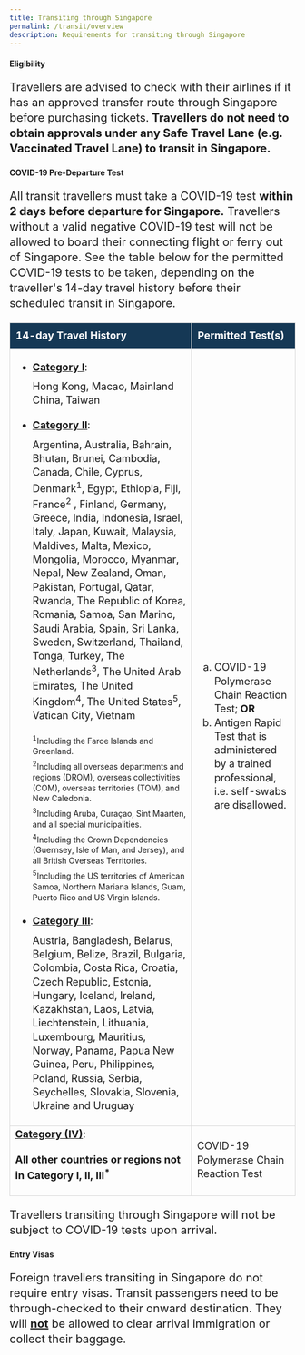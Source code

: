 ```yaml
---
title: Transiting through Singapore
permalink: /transit/overview
description: Requirements for transiting through Singapore
---
```

<div id="eligibility"></div>

#### Eligibility

<p style="font-size:20px; line-height:1.35;">Travellers are advised to check with their airlines if it has an approved transfer route through Singapore before purchasing tickets. <b>Travellers do not need to obtain approvals under any Safe Travel Lane (e.g. Vaccinated Travel Lane) to transit in Singapore.</b></p>				

<div id="PDT"></div>

#### COVID-19 Pre-Departure Test

<!-- <p style="font-size:20px; line-height:1.35;">Transit travellers with a 14-day travel history to any <a href="/shn-and-swab-summary" target="_blank">Category (I) countries/regions</a> are <b>not</b> required to take a pre-departure COVID-19 test, 
	<b>only if their scheduled time of arrival is before 2 Dec 2359h SGT.</b></p>-->

<p style="font-size:20px; line-height:1.35;">All transit travellers must take a COVID-19 test <b>within 2 days before departure for Singapore.</b> Travellers without a valid negative COVID-19 test will not be allowed to board their connecting flight or ferry out of Singapore. See the table below for the permitted COVID-19 tests to be taken, depending on the traveller's 14-day travel history before their scheduled transit in Singapore.</p>

<table>
<tbody>
	<tr>
<td style="font-size: 18px; border-left:1px solid #D8D8D8; border-right:1px solid #D8D8D8;border-top:1px solid #D8D8D8; border-bottom:1px solid #D8D8D8; text-align:left;vertical-align:middle;padding:10px; background-color:#153855;color:white; line-height:1.35;"><b>14-day Travel History</b></td>
    <td style="font-size: 18px; border-left:1px solid #D8D8D8; border-right:1px solid #D8D8D8;border-top:1px solid #D8D8D8; border-bottom:1px solid #D8D8D8; text-align:left;vertical-align:middle;padding:10px; background-color:#153855;color:white; line-height:1.35;"><b>Permitted Test(s)</b></td>
		</tr>
	<tr>
	<td style="font-size: 18px; border-left:1px solid #D8D8D8; border-right:1px solid #D8D8D8;border-top:1px solid #D8D8D8; border-bottom:1px solid #D8D8D8; text-align: left; vertical-align:middle; line-height:1.35;">
<ol style="list-style-type:disc; font-size: 18px; text-align: left; vertical-align:middle; line-height:1.35;">	
	<li style="font-size: 18px; text-align: left; vertical-align:middle; line-height:1.35;margin-bottom:20px;"><b><u>Category I</u></b>:<p style="margin-top: 10px; font-size: 18px; text-align: left; line-height:1.35;">Hong Kong, Macao, Mainland China, Taiwan</p></li>
		<li style="font-size: 18px; text-align: left; vertical-align:middle; line-height:1.35; margin-bottom:20px;"><b><u>Category II</u></b>:<p style="margin-top: 10px; font-size: 18px; text-align: left; line-height:1.35;">Argentina, Australia, Bahrain, Bhutan, Brunei, Cambodia, Canada, Chile, Cyprus, Denmark<sup>1</sup>, Egypt, Ethiopia, Fiji, France<sup>2</sup> , Finland, Germany, Greece, India, Indonesia, Israel, Italy, Japan, Kuwait, Malaysia, Maldives, Malta, Mexico, Mongolia, Morocco, Myanmar, Nepal, New Zealand, Oman, Pakistan, Portugal, Qatar, Rwanda, The Republic of Korea, Romania, Samoa, San Marino, Saudi Arabia, Spain, Sri Lanka, Sweden, Switzerland, Thailand, Tonga, Turkey, The Netherlands<sup>3</sup>, The United Arab Emirates, The United Kingdom<sup>4</sup>, The United States<sup>5</sup>, Vatican City, Vietnam</p><p style="margin-top:20px; margin-bottom:0px; font-size:14px; line-height:1.35;"><sup>1</sup>Including the Faroe Islands and Greenland.</p>
	<p style="margin-top:5px; margin-bottom:0px; font-size:14px; line-height:1.35;"><sup>2</sup>Including all overseas departments and regions (DROM), overseas collectivities (COM), overseas territories (TOM), and New Caledonia.</p>
	<p style="margin-top:5px; margin-bottom:0px; font-size:14px; line-height:1.35;"><sup>3</sup>Including Aruba, Curaçao, Sint Maarten, and all special municipalities.</p>
	<p style="margin-top:5px; margin-bottom:0px; font-size:14px; line-height:1.35;"><sup>4</sup>Including the Crown Dependencies (Guernsey, Isle of Man, and Jersey), and all British Overseas Territories.</p>
	<p style="margin-top:5px; margin-bottom:0px; font-size:14px; line-height:1.35;"><sup>5</sup>Including the US territories of American Samoa, Northern Mariana Islands, Guam, Puerto Rico and US Virgin Islands.</p></li>
	<li style="font-size: 18px; text-align: left; vertical-align:middle; line-height:1.35;"><b><u>Category III</u></b>:<p style="margin-top: 10px; font-size: 18px; text-align: left; line-height:1.35;">Austria, Bangladesh, Belarus, Belgium, Belize, Brazil, Bulgaria, Colombia, Costa Rica, Croatia, Czech Republic, Estonia, Hungary, Iceland, Ireland, Kazakhstan, Laos, Latvia, Liechtenstein, Lithuania, Luxembourg, Mauritius, Norway, Panama, Papua New Guinea, Peru, Philippines, Poland, Russia, Serbia, Seychelles, Slovakia, Slovenia, Ukraine and Uruguay</p></li>
		</ol>
</td>
    	<td rowspan="1" style="font-size: 18px; border-left:1px solid #D8D8D8; border-right:1px solid #D8D8D8;border-top:1px solid #D8D8D8; border-bottom:1px solid #D8D8D8; text-align: left; vertical-align:middle; line-height:1.35;"> <ol style="list-style-type:lower-alpha">
        <li style="line-height:1.35; margin-top:0px; font-size:18px;">COVID-19 Polymerase Chain Reaction Test; <b>OR</b></li>
         <li style="line-height:1.35; margin-top:0px; font-size:18px;">Antigen Rapid Test that is administered by a trained professional, i.e. self-swabs are disallowed.</li>
        </ol>
</td>
	</tr>
  	<tr>
	<td style="font-size: 18px; border-left:1px solid #D8D8D8; border-right:1px solid #D8D8D8;border-top:1px solid #D8D8D8; border-bottom:1px solid #D8D8D8; text-align: left; vertical-align:middle; line-height:1.35;"><b><u>Category (IV)</u></b>:<p style="margin-top: 20px; font-size: 18px; text-align: left; line-height:1.35;"><b>All other countries or regions not in Category I, II, III<sup>*</sup></b> </p>
</td>
    	<td style="font-size: 18px; border-left:1px solid #D8D8D8; border-right:1px solid #D8D8D8;border-top:1px solid #D8D8D8; border-bottom:1px solid #D8D8D8; text-align: left; vertical-align:middle; line-height:1.35;">COVID-19 Polymerase Chain Reaction Test</td>
	</tr>
	</tbody>
	</table>

<p style="font-size:20px; line-height:1.35;">Travellers transiting through Singapore will not be subject to COVID-19 tests upon arrival.</p>



#### Entry Visas

<p style="font-size:20px; line-height:1.35;">Foreign travellers transiting in Singapore do not require entry visas. Transit passengers need to be through-checked to their onward destination. They will <b><u>not</u></b> be allowed to clear arrival immigration or collect their baggage.</p>